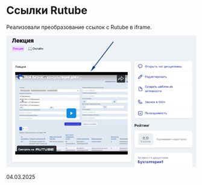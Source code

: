 # Ссылки Rutube

Реализовали преобразование ссылок с Rutube в iframe.

![](<../../.gitbook/assets/image (360).png>)

04.03.2025

